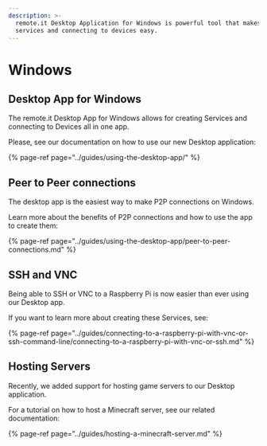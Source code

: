 ```yaml
---
description: >-
  remote.it Desktop Application for Windows is powerful tool that makes hosting
  services and connecting to devices easy.
---
```


# Windows

## Desktop App **for Windows**

The remote.it Desktop App for Windows allows for creating Services and connecting to Devices all in one app. 

Please, see our documentation on how to use our new Desktop application:

{% page-ref page="../guides/using-the-desktop-app/" %}

## **Peer to Peer connections** 

The desktop app is the easiest way to make P2P connections on Windows. 

Learn more about the benefits of P2P connections and how to use the app to create them:

{% page-ref page="../guides/using-the-desktop-app/peer-to-peer-connections.md" %}

## SSH and VNC

Being able to SSH or VNC to a Raspberry Pi is now easier than ever using our Desktop app. 

If you want to learn more about creating these Services, see:

{% page-ref page="../guides/connecting-to-a-raspberry-pi-with-vnc-or-ssh-command-line/connecting-to-a-raspberry-pi-with-vnc-or-ssh.md" %}

## Hosting Servers

Recently, we added support for hosting game servers to our Desktop application.

For a tutorial on how to host a Minecraft server, see our related documentation:

{% page-ref page="../guides/hosting-a-minecraft-server.md" %}

